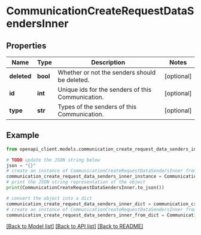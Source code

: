 # CommunicationCreateRequestDataSendersInner


## Properties

Name | Type | Description | Notes
------------ | ------------- | ------------- | -------------
**deleted** | **bool** | Whether or not the senders should be deleted. | [optional] 
**id** | **int** | Unique ids for the senders of this Communication. | [optional] 
**type** | **str** | Types of the senders of this Communication. | [optional] 

## Example

```python
from openapi_client.models.communication_create_request_data_senders_inner import CommunicationCreateRequestDataSendersInner

# TODO update the JSON string below
json = "{}"
# create an instance of CommunicationCreateRequestDataSendersInner from a JSON string
communication_create_request_data_senders_inner_instance = CommunicationCreateRequestDataSendersInner.from_json(json)
# print the JSON string representation of the object
print(CommunicationCreateRequestDataSendersInner.to_json())

# convert the object into a dict
communication_create_request_data_senders_inner_dict = communication_create_request_data_senders_inner_instance.to_dict()
# create an instance of CommunicationCreateRequestDataSendersInner from a dict
communication_create_request_data_senders_inner_from_dict = CommunicationCreateRequestDataSendersInner.from_dict(communication_create_request_data_senders_inner_dict)
```
[[Back to Model list]](../README.md#documentation-for-models) [[Back to API list]](../README.md#documentation-for-api-endpoints) [[Back to README]](../README.md)



